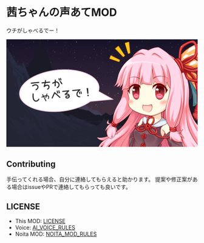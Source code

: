 # 茜ちゃんの声あてMOD

ウチがしゃべるでー！

![茜ちゃんサムネ](workshop_preview_image.png)

## Contributing

手伝ってくれる場合、自分に連絡してもらえると助かります。
提案や修正案がある場合はissueやPRで連絡してもらっても良いです。

## LICENSE

- This MOD: [LICENSE](/LICENSE)
- Voice: [AI_VOICE_RULES](docs/AI_VOICE_RULES.md)
- Noita MOD: [NOITA_MOD_RULES](docs/NOITA_MOD_RULES.md)
